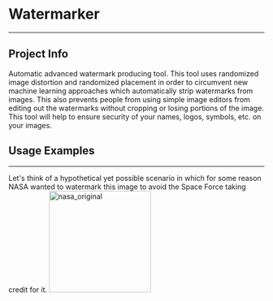 # Watermarker
---

## Project Info

Automatic advanced watermark producing tool. This tool uses randomized image distortion and randomized placement in order to circumvent new machine learning approaches which automatically strip watermarks from images. This also prevents people from using simple image editors from editing out the watermarks without cropping or losing portions of the image. This tool will help to ensure security of your names, logos, symbols, etc. on your images.

## Usage Examples
---

Let's think of a hypothetical yet possible scenario in which for some reason NASA wanted to watermark this image to avoid the Space Force taking credit for it.
<img src="https://github.com/thaniel-c/misc-tools-and-projects/blob/master/WatermarkerResources/nasa_original.jpg"
     alt="nasa_original"
     width ="200" height="200" />
